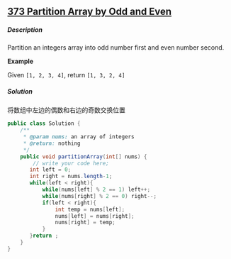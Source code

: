 ## [373 Partition Array by Odd and Even ](http://www.lintcode.com/en/problem/partition-array-by-odd-and-even/)

##### Description

Partition an integers array into odd number first and even number second.

**Example**

Given `[1, 2, 3, 4]`, return `[1, 3, 2, 4]`

##### Solution

将数组中左边的偶数和右边的奇数交换位置

```java
public class Solution {
    /**
     * @param nums: an array of integers
     * @return: nothing
     */
    public void partitionArray(int[] nums) {
        // write your code here;
       int left = 0;
       int right = nums.length-1;
       while(left < right){
           while(nums[left] % 2 == 1) left++;
           while(nums[right] % 2 == 0) right--;
           if(left < right){
               int temp = nums[left];
               nums[left] = nums[right];
               nums[right] = temp;
           }
       }return ;
    }
}
```

